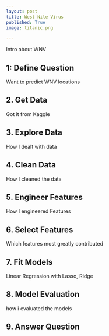 ```yaml
---
layout: post
title: West Nile Virus
published: True
image: titanic.png

---
```


Intro about WNV

## 1: Define Question

Want to predict WNV locations

## 2. Get Data

Got it from Kaggle

## 3. Explore Data

How I dealt with data

## 4. Clean Data

How I cleaned the data  


## 5. Engineer Features

How I engineered Features


## 6. Select Features

Which features most greatly contributed


## 7. Fit Models

Linear Regression with Lasso, Ridge


## 8. Model Evaluation

how i evaluated the models

## 9. Answer Question
